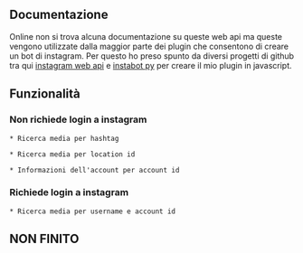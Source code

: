 ## Documentazione

Online non si trova alcuna documentazione su queste web api ma queste vengono utilizzate dalla maggior parte dei plugin che consentono di creare un bot di instagram.
Per questo ho preso spunto da diversi progetti di github tra qui [instagram web api](https://github.com/jlobos/instagram-web-api) e [instabot py](https://github.com/instabot-py) per creare il mio plugin in javascript.

## Funzionalità

### Non richiede login a instagram

    * Ricerca media per hashtag

    * Ricerca media per location id

    * Informazioni dell'account per account id

### Richiede login a instagram

    * Ricerca media per username e account id

## NON FINITO